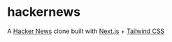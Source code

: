 # hackernews

A [Hacker News](https://news.ycombinator.com/) clone built with [Next.js](https://nextjs.org/) + [Tailwind CSS](https://tailwindcss.com/)
